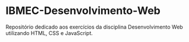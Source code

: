 # IBMEC-Desenvolvimento-Web
Repositório dedicado aos exercícios da disciplina Desenvolvimento Web utilizando HTML, CSS e JavaScript.
